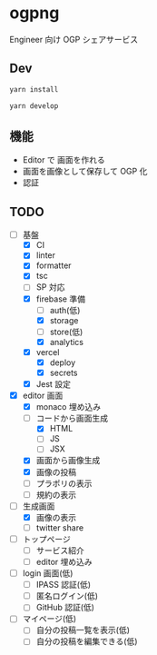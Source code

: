 # ogpng

Engineer 向け OGP シェアサービス

## Dev

```sh
yarn install

yarn develop
```

## 機能

- Editor で 画面を作れる
- 画面を画像として保存して OGP 化
- 認証

## TODO

- [ ] 基盤
  - [x] CI
  - [x] linter
  - [x] formatter
  - [x] tsc
  - [ ] SP 対応
  - [x] firebase 準備
    - [ ] auth(低)
    - [x] storage
    - [ ] store(低)
    - [x] analytics
  - [x] vercel
    - [x] deploy
    - [x] secrets
  - [x] Jest 設定
- [x] editor 画面
  - [x] monaco 埋め込み
  - [ ] コードから画面生成
    - [x] HTML
    - [ ] JS
    - [ ] JSX
  - [x] 画面から画像生成
  - [x] 画像の投稿
  - [ ] プラポリの表示
  - [ ] 規約の表示
- [ ] 生成画面
  - [x] 画像の表示
  - [ ] twitter share
- [ ] トップページ
  - [ ] サービス紹介
  - [ ] editor 埋め込み
- [ ] login 画面(低)
  - [ ] IPASS 認証(低)
  - [ ] 匿名ログイン(低)
  - [ ] GitHub 認証(低)
- [ ] マイページ(低)
  - [ ] 自分の投稿一覧を表示(低)
  - [ ] 自分の投稿を編集できる(低)
